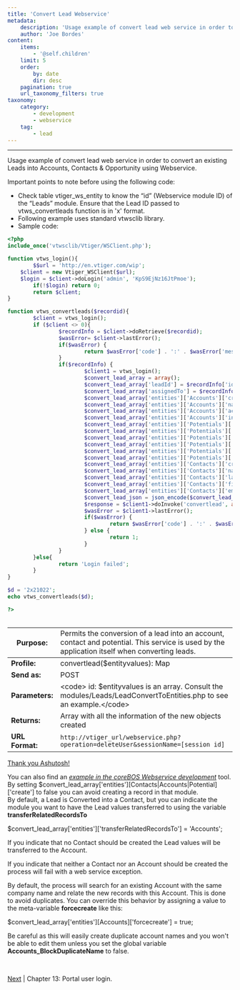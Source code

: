 ```yaml
---
title: 'Convert Lead Webservice'
metadata:
    description: 'Usage example of convert lead web service in order to convert an existing Leads into Accounts, Contacts & Opportunity using Webservice'
    author: 'Joe Bordes'
content:
    items:
        - '@self.children'
    limit: 5
    order:
        by: date
        dir: desc
    pagination: true
    url_taxonomy_filters: true
taxonomy:
    category:
        - development
        - webservice
    tag:
        - lead
---
```

---
Usage example of convert lead web service in order to convert an
existing Leads into Accounts, Contacts & Opportunity using Webservice.

Important points to note before using the following code:

-   Check table vtiger_ws_entity to know the “id” (Webservice module ID) of the “Leads” module. Ensure that the Lead ID passed to vtws_convertleads function is in 'x' format.
-   Following example uses standard vtwsclib library.
-   Sample code:

```php
<?php
include_once('vtwsclib/Vtiger/WSClient.php');

function vtws_login(){
        $$url = 'http://en.vtiger.com/wip';
	$client = new Vtiger_WSClient($url);
	$login = $client->doLogin('admin', 'KpS9EjNz16JtPmoe');
        if(!$login) return 0;
        return $client;
}

function vtws_convertleads($recordid){
        $client = vtws_login();
        if ($client <> 0){
                $recordInfo = $client->doRetrieve($recordid);
                $wasError= $client->lastError();
                if($wasError) {
                        return $wasError['code'] . ':' . $wasError['message'];
                }
                if($recordInfo) {
                        $client1 = vtws_login();
                        $convert_lead_array = array();
                        $convert_lead_array['leadId'] = $recordInfo['id'];
                        $convert_lead_array['assignedTo'] = $recordInfo['assigned_user_id'];
                        $convert_lead_array['entities']['Accounts']['create']=true;
                        $convert_lead_array['entities']['Accounts']['name']='Accounts';
                        $convert_lead_array['entities']['Accounts']['accountname'] = $recordInfo['company'];
                        $convert_lead_array['entities']['Accounts']['industry']=$recordInfo['industry'];
                        $convert_lead_array['entities']['Potentials']['create']=true;
                        $convert_lead_array['entities']['Potentials']['name']='Potentials';
                        $convert_lead_array['entities']['Potentials']['potentialname']=$recordInfo['company'];
                        $convert_lead_array['entities']['Potentials']['closingdate']= date("Y-m-d", strtotime("+1 week Saturday"));
                        $convert_lead_array['entities']['Potentials']['sales_stage']= 'Prospecting';
                        $convert_lead_array['entities']['Potentials']['amount']= 0;
                        $convert_lead_array['entities']['Contacts']['create']=true;
                        $convert_lead_array['entities']['Contacts']['name']='Contacts';
                        $convert_lead_array['entities']['Contacts']['lastname']=$recordInfo['lastname'];
                        $convert_lead_array['entities']['Contacts']['firstname']=$recordInfo['firstname'];
                        $convert_lead_array['entities']['Contacts']['email']=$recordInfo['email'];
                        $convert_lead_json = json_encode($convert_lead_array);
                        $response = $client1->doInvoke('convertlead', array('element'=>$convert_lead_json));
                        $wasError = $client1->lastError();
                        if($wasError) {
                                return $wasError['code'] . ':' . $wasError['message'];
                        } else {
                                return 1;
                        }
                }
        }else{
                return 'Login failed';
        }
}

$d = '2x21022';
echo vtws_convertleads($d);

?>
```

<table>
<thead>
<table class="table table-striped">
<th>Purpose:</th>
<td>Permits the conversion of a lead into an account, contact and potential. This service is used by the application itself when converting leads.</td>
</tr>
</thead>
<tbody>
<tr class="odd">
<td><strong>Profile:</strong></td>
<td>convertlead($entityvalues): Map</td>
</tr>
<tr class="even">
<td><strong>Send as:</strong></td>
<td>POST</td>
</tr>
<tr class="odd">
<td><strong>Parameters:</strong></td>
<td>&lt;code&gt; id: $entityvalues is an array. Consult the modules/Leads/LeadConvertToEntities.php to see an example.&lt;/code&gt;</td>
</tr>
<tr class="even">
<td><strong>Returns:</strong></td>
<td>Array with all the information of the new objects created</td>
</tr>
<tr class="odd">
<td><strong>URL Format:</strong></td>
<td><code>http://vtiger_url/webservice.php?operation=deleteUser&amp;sessionName=[session id]</code></td>
</tr>
</tbody>
</table>


<a href="https://discussions.vtiger.com//discussion/166499/usage-example-of-convert-lead-webservice">Thank you Ashutosh!</a></br>


<div class="notices blue">
You can also find an <a href="https://github.com/tsolucio/coreBOSwsDevelopment/blob/master/testcode/470_convertLead.php"><i>example in the coreBOS Webservice development</i></a> tool.
</div>

<div class="notices blue">
By setting $convert_lead_array['entities'][Contacts|Accounts|Potential]['create'] to false you can avoid creating a record in that module.
</div>

<div class="notices blue">
By default, a Lead is Converted into a Contact, but you can indicate the module you want to have the Lead values transferred to using the variable <strong>transferRelatedRecordsTo</strong>

 $convert_lead_array['entities']['transferRelatedRecordsTo'] = 'Accounts';

If you indicate that no Contact should be created the Lead values will be transferred to the Account.

If you indicate that neither a Contact nor an Account should be created the process will fail with a web service exception.
</div>

<div class="notices blue">
By default, the process will search for an existing Account with the same company name and relate the new records with this Account. This is done to avoid duplicates. You can override this behavior by assigning a value to the meta-variable <strong>forcecreate</strong> like this:

 $convert_lead_array['entities'][Accounts]['forcecreate'] = true;

Be careful as this will easily create duplicate account names and you won't be able to edit them unless you set the global variable <strong>Accounts_BlockDuplicateName</strong> to false.
</div>

<br>


<a href="http://localhost/coreBOSDocumentation/configuration-tools/webservice-development/login">Next</a> | Chapter 13: Portal user login.

